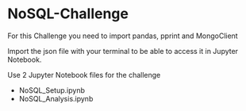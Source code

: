 # NoSQL-Challenge

For this Challenge you need to import pandas,  pprint and MongoClient

Import the json file with your terminal to be able to access it in Jupyter Notebook. 

Use 2 Jupyter Notebook files for the challenge
  - NoSQL_Setup.ipynb
  - NoSQL_Analysis.ipynb

    

